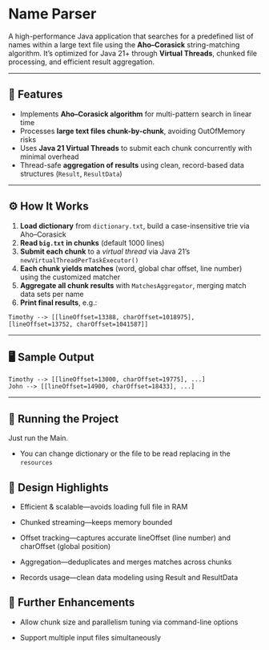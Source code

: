 # Name Parser

A high-performance Java application that searches for a predefined list of names within a large text file using the **Aho–Corasick** string-matching algorithm. It’s optimized for Java 21+ through **Virtual Threads**, chunked file processing, and efficient result aggregation.

---

## 🚀 Features

- Implements **Aho–Corasick algorithm** for multi-pattern search in linear time
- Processes **large text files chunk-by-chunk**, avoiding OutOfMemory risks
- Uses **Java 21 Virtual Threads** to submit each chunk concurrently with minimal overhead
- Thread-safe **aggregation of results** using clean, record-based data structures (`Result`, `ResultData`)

---

## ⚙️ How It Works

1. **Load dictionary** from `dictionary.txt`, build a case-insensitive trie via Aho–Corasick
2. **Read `big.txt` in chunks** (default 1000 lines)
3. **Submit each chunk** to a *virtual thread* via Java 21’s `newVirtualThreadPerTaskExecutor()`
4. **Each chunk yields matches** (word, global char offset, line number) using the customized matcher
5. **Aggregate all chunk results** with `MatchesAggregator`, merging match data sets per name
6. **Print final results**, e.g.:

```
Timothy --> [[lineOffset=13388, charOffset=1018975], [lineOffset=13752, charOffset=1041587]]
```

---

## 🖥️ Sample Output
```
Timothy --> [[lineOffset=13000, charOffset=19775], ...]
John --> [[lineOffset=14900, charOffset=18433], ...]
```
---

## 🧪 Running the Project

Just run the Main.
- You can change dictionary or the file to be read replacing in the `resources`

## 🔧 Design Highlights
- Efficient & scalable—avoids loading full file in RAM

- Chunked streaming—keeps memory bounded

- Offset tracking—captures accurate lineOffset (line number) and charOffset (global position)

- Aggregation—deduplicates and merges matches across chunks

- Records usage—clean data modeling using Result and ResultData

## 🎯 Further Enhancements
- Allow chunk size and parallelism tuning via command-line options

- Support multiple input files simultaneously
